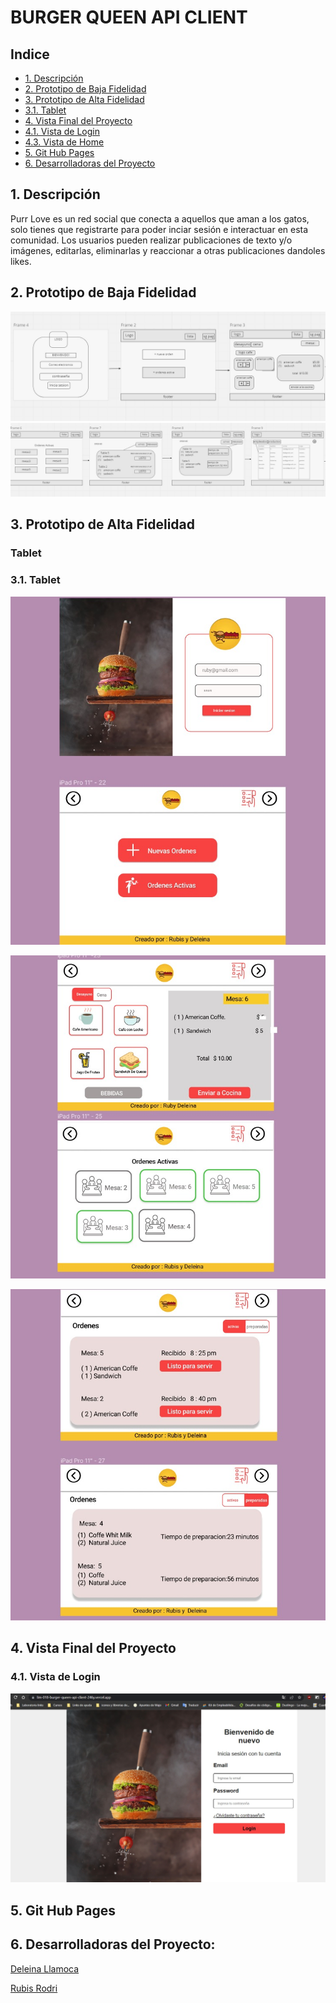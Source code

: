 
# BURGER QUEEN API CLIENT
## Indice
* [1. Descripción](#id1)
* [2. Prototipo de Baja Fidelidad](#id2)
* [3. Prototipo de Alta Fidelidad](#id3)
* [3.1. Tablet](#id5)
* [4. Vista Final del Proyecto](#id6)
* [4.1. Vista de Login](#id7)
* [4.3. Vista de Home](#id9)
* [5. Git Hub Pages](#id10)
* [6. Desarrolladoras del Proyecto](#id11)

## 1. Descripción <a name="id1"></a>
Purr Love es un red social que conecta a aquellos que aman a los gatos, solo tienes que registrarte para poder inciar sesión e interactuar en esta comunidad.
Los usuarios pueden realizar publicaciones de texto y/o imágenes, editarlas, eliminarlas y reaccionar a otras publicaciones dandoles likes.

## 2. Prototipo de Baja Fidelidad <a name="id2"></a>
![](./img-Readme/prototipo1.jpeg)
![](./img-Readme/prototipo2.jpeg)

## 3. Prototipo de Alta Fidelidad <a name="id3"></a>

### Tablet
### 3.1. Tablet <a name="id5"></a>
![](./img-Readme/prototipo-login.jpeg)

![](./img-Readme/prototipo-menu-mesas.jpeg)

![](./img-Readme/prototipo-ordenes.jpeg)

## 4. Vista Final del Proyecto <a name="id6"></a>

### 4.1. Vista de Login <a name="id7"></a>
![](./img-Readme/prototipo-final.jpeg)



## 5. Git Hub Pages <a name="id10"></a>
[](https://lim-018-burger-queen-api-client-246y.vercel.app/)

## 6. Desarrolladoras del Proyecto: <a name="id11"></a>

[Deleina Llamoca](https://github.com/Deleina)

[Rubis Rodri](https://github.com/RubisRodri)


